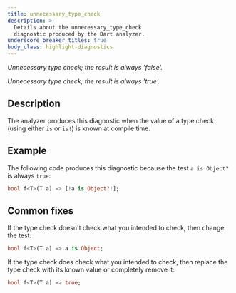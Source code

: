 ```yaml
---
title: unnecessary_type_check
description: >-
  Details about the unnecessary_type_check
  diagnostic produced by the Dart analyzer.
underscore_breaker_titles: true
body_class: highlight-diagnostics
---
```


_Unnecessary type check; the result is always 'false'._

_Unnecessary type check; the result is always 'true'._

## Description

The analyzer produces this diagnostic when the value of a type check (using
either `is` or `is!`) is known at compile time.

## Example

The following code produces this diagnostic because the test `a is Object?`
is always `true`:

```dart
bool f<T>(T a) => [!a is Object?!];
```

## Common fixes

If the type check doesn't check what you intended to check, then change the
test:

```dart
bool f<T>(T a) => a is Object;
```

If the type check does check what you intended to check, then replace the
type check with its known value or completely remove it:

```dart
bool f<T>(T a) => true;
```
